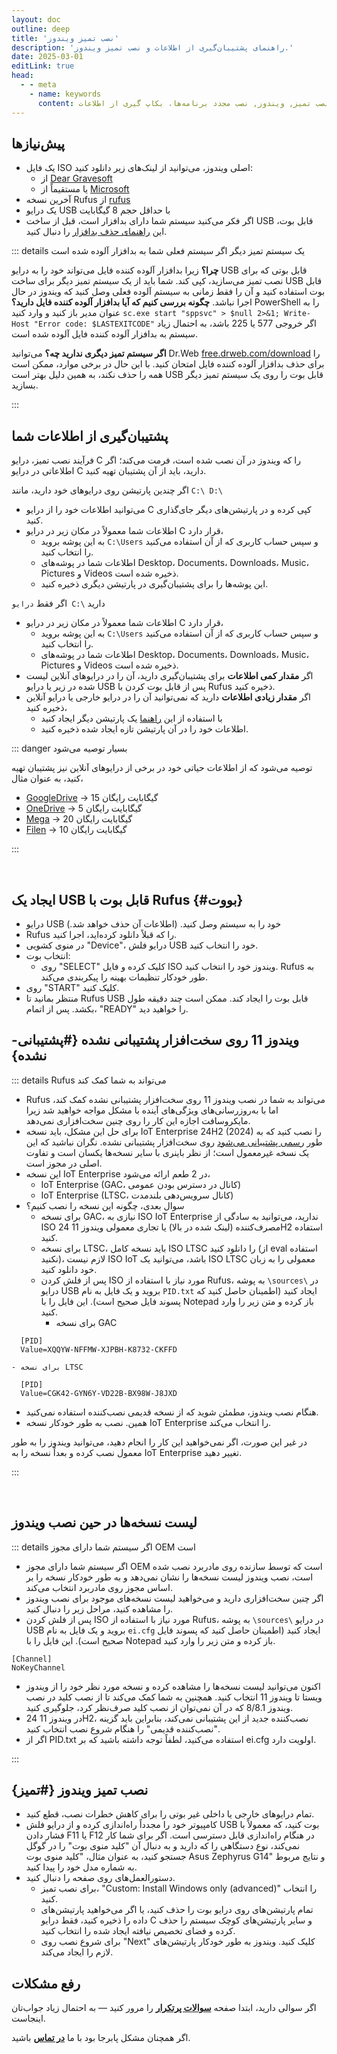 ```yaml
---
layout: doc
outline: deep
title: 'نصب تمیز ویندوز'
description: 'راهنمای پشتیبان‌گیری از اطلاعات و نصب تمیز ویندوز.'
date: 2025-03-01
editLink: true
head:
  - - meta
    - name: keywords
      content: نصب تمیز, ویندوز, نصب مجدد برنامه‌ها، بکاپ گیری از اطلاعات
---
```


## پیش‌نیازها

- یک فایل ISO اصلی ویندوز، می‌توانید از لینک‌های زیر دانلود کنید:
  -   از [Dear Gravesoft][1]
  -   یا مستقیماً از [Microsoft][2]
- آخرین نسخه Rufus از [rufus][3]
- یک درایو USB با حداقل حجم 8 گیگابایت
- اگر فکر می‌کنید سیستم شما دارای بدافزار است، قبل از ساخت USB قابل بوت، این [راهنمای حذف بدافزار](./remove_malware) را دنبال کنید.

::: details یک سیستم تمیز دیگر اگر سیستم فعلی شما به بدافزار آلوده شده است

  **چرا؟**
  زیرا بدافزار آلوده کننده فایل می‌تواند خود را به درایو USB قابل بوتی که برای نصب تمیز می‌سازید، کپی کند.
  شما باید از یک سیستم تمیز دیگر برای ساخت USB قابل بوت استفاده کنید و آن را فقط زمانی به سیستم آلوده فعلی وصل کنید که ویندوز در حال اجرا نباشد.
  **چگونه بررسی کنیم که آیا بدافزار آلوده کننده فایل دارید؟**
  PowerShell را به عنوان مدیر باز کنید و وارد کنید
  `sc.exe start "sppsvc" > $null 2>&1; Write-Host "Error code: $LASTEXITCODE"`
  اگر خروجی 577 یا 225 باشد، به احتمال زیاد سیستم به بدافزار آلوده کننده فایل آلوده شده است.

  **اگر سیستم تمیز دیگری ندارید چه؟**
  می‌توانید Dr.Web [free.drweb.com/download][4] را برای حذف بدافزار آلوده کننده فایل امتحان کنید. با این حال در برخی موارد، ممکن است همه را حذف نکند، به همین دلیل بهتر است USB قابل بوت را روی یک سیستم تمیز دیگر بسازید.

:::

## پشتیبان‌گیری از اطلاعات شما

فرآیند نصب تمیز، درایو C را که ویندوز در آن نصب شده است، فرمت می‌کند؛ اگر اطلاعاتی در درایو C دارید، باید از آن پشتیبان تهیه کنید.

اگر چندین پارتیشن روی درایوهای خود دارید، مانند `C:\ D:\`
- می‌توانید اطلاعات خود را از درایو C کپی کرده و در پارتیشن‌های دیگر جای‌گذاری کنید.
- اطلاعات شما معمولاً در مکان زیر در درایو C قرار دارد،
  - به این پوشه بروید `C:\Users` و سپس حساب کاربری که از آن استفاده می‌کنید را انتخاب کنید.
  - اطلاعات شما در پوشه‌های Desktop، Documents، Downloads، Music، Pictures و Videos ذخیره شده است.
  - این پوشه‌ها را برای پشتیبان‌گیری در پارتیشن دیگری ذخیره کنید.

اگر فقط `درایو C:\` دارید
- اطلاعات شما معمولاً در مکان زیر در درایو C قرار دارد،
  - به این پوشه بروید `C:\Users` و سپس حساب کاربری که از آن استفاده می‌کنید را انتخاب کنید.
  - اطلاعات شما در پوشه‌های Desktop، Documents، Downloads، Music، Pictures و Videos ذخیره شده است.
- اگر **مقدار کمی اطلاعات** برای پشتیبان‌گیری دارید، آن را در درایوهای آنلاین لیست شده در زیر یا درایو USB پس از قابل بوت کردن با Rufus ذخیره کنید.
- اگر **مقدار زیادی اطلاعات** دارید که نمی‌توانید آن را در درایو خارجی یا درایو آنلاین ذخیره کنید،
  - با استفاده از این [راهنما][5] یک پارتیشن دیگر ایجاد کنید
  - اطلاعات خود را در آن پارتیشن تازه ایجاد شده ذخیره کنید.

::: danger بسیار توصیه می‌شود

توصیه می‌شود که از اطلاعات حیاتی خود در برخی از درایوهای آنلاین نیز پشتیبان تهیه کنید، به عنوان مثال،

- [GoogleDrive][6] → 15 گیگابایت رایگان
- [OneDrive][7] → 5 گیگابایت رایگان
- [Mega][8] → 20 گیگابایت رایگان
- [Filen][9] → 10 گیگابایت رایگان

:::

<br/>

## ایجاد یک USB قابل بوت با Rufus {#بووت}

- درایو USB خود را به سیستم وصل کنید. (اطلاعات آن حذف خواهد شد.)
- Rufus را که قبلاً دانلود کرده‌اید، اجرا کنید.
- در منوی کشویی "Device"، درایو فلش USB خود را انتخاب کنید.
- انتخاب بوت:
  - روی "SELECT" کلیک کرده و فایل ISO ویندوز خود را انتخاب کنید. Rufus به طور خودکار تنظیمات بهینه را پیکربندی می‌کند.
- روی "START" کلیک کنید.
- منتظر بمانید تا Rufus USB قابل بوت را ایجاد کند. ممکن است چند دقیقه طول بکشد. پس از اتمام، "READY" را خواهید دید.

## ویندوز 11 روی سخت‌افزار پشتیبانی نشده {#پشتیبانی-نشده}

::: details Rufus می‌تواند به شما کمک کند

- Rufus می‌تواند به شما در نصب ویندوز 11 روی سخت‌افزار پشتیبانی نشده کمک کند، اما با به‌روزرسانی‌های ویژگی‌های آینده با مشکل مواجه خواهید شد زیرا مایکروسافت اجازه این کار را روی چنین سخت‌افزاری نمی‌دهد.
- برای حل این مشکل، باید نسخه IoT Enterprise 24H2 (2024) را نصب کنید که به طور [رسمی پشتیبانی می‌شود][10] روی سخت‌افزار پشتیبانی نشده. نگران نباشید که این یک نسخه غیرمعمول است؛ از نظر باینری با سایر نسخه‌ها یکسان است و تفاوت اصلی در مجوز است.
- این نسخه IoT Enterprise در 2 طعم ارائه می‌شود،
  - IoT Enterprise (GAC، کانال در دسترس بودن عمومی)
  - IoT Enterprise (LTSC، کانال سرویس‌دهی بلندمدت)
- سوال بعدی، چگونه این نسخه را نصب کنیم؟
  - برای نسخه GAC، نیازی به ISO IoT Enterprise ندارید، می‌توانید به سادگی از ISO مصرف‌کننده (لینک شده در بالا) یا تجاری معمولی ویندوز 11 24H2 استفاده کنید.
  - برای نسخه LTSC، باید نسخه کامل ISO LTSC را دانلود کنید (از eval استفاده نکنید)، لازم نیست ISO IoT باشد، می‌توانید یک ISO LTSC معمولی را به زبان خود دانلود کنید.
  - پس از فلش کردن ISO مورد نیاز با استفاده از Rufus، به پوشه `\sources\` در درایو USB بروید و یک فایل به نام `PID.txt` ایجاد کنید (اطمینان حاصل کنید که پسوند فایل صحیح است). این فایل را با Notepad باز کرده و متن زیر را وارد کنید.
    - برای نسخه GAC

```reg
  [PID]
  Value=XQQYW-NFFMW-XJPBH-K8732-CKFFD
```

    - برای نسخه LTSC

```reg
  [PID]
  Value=CGK42-GYN6Y-VD22B-BX98W-J8JXD
```

- هنگام نصب ویندوز، مطمئن شوید که از نسخه قدیمی نصب‌کننده استفاده نمی‌کنید.
- همین. نصب به طور خودکار نسخه IoT Enterprise را انتخاب می‌کند.

در غیر این صورت، اگر نمی‌خواهید این کار را انجام دهید، می‌توانید ویندوز را به طور معمول نصب کرده و بعداً نسخه را به IoT Enterprise تغییر دهید.

:::

<br/>

## لیست نسخه‌ها در حین نصب ویندوز

::: details اگر سیستم شما دارای مجوز OEM است

- اگر سیستم شما دارای مجوز OEM است که توسط سازنده روی مادربرد نصب شده است، نصب ویندوز لیست نسخه‌ها را نشان نمی‌دهد و به طور خودکار نسخه را بر اساس مجوز روی مادربرد انتخاب می‌کند.
- اگر چنین سخت‌افزاری دارید و می‌خواهید لیست نسخه‌های موجود برای نصب ویندوز را مشاهده کنید، مراحل زیر را دنبال کنید.
- پس از فلش کردن ISO مورد نیاز با استفاده از Rufus، به پوشه `\sources\` در درایو USB بروید و یک فایل به نام `ei.cfg` ایجاد کنید (اطمینان حاصل کنید که پسوند فایل صحیح است). این فایل را با Notepad باز کرده و متن زیر را وارد کنید.

```reg
[Channel]
NoKeyChannel
```

- اکنون می‌توانید لیست نسخه‌ها را مشاهده کرده و نسخه مورد نظر خود را از ویندوز ویستا تا ویندوز 11 انتخاب کنید. همچنین به شما کمک می‌کند تا از نصب کلید در نصب ویندوز 8/8.1 که در آن نمی‌توان از نصب کلید صرف‌نظر کرد، جلوگیری کنید.
- در ویندوز 11 24H2، نصب‌کننده جدید از این پشتیبانی نمی‌کند، بنابراین باید گزینه "نصب‌کننده قدیمی" را هنگام شروع نصب انتخاب کنید.
- اگر از PID.txt استفاده می‌کنید، لطفاً توجه داشته باشید که بر ei.cfg اولویت دارد.

:::

## نصب تمیز ویندوز {#تمیز}

- تمام درایوهای خارجی یا داخلی غیر بوتی را برای کاهش خطرات نصب، قطع کنید.
- کامپیوتر خود را مجدداً راه‌اندازی کرده و از درایو فلش USB بوت کنید، که معمولاً با فشار دادن F11 یا F12 در هنگام راه‌اندازی قابل دسترسی است. اگر برای شما کار نمی‌کند، نوع دستگاهی را که دارید و به دنبال آن "کلید منوی بوت" را در گوگل جستجو کنید، به عنوان مثال، "کلید منوی بوت Asus Zephyrus G14" و نتایج مربوط به شماره مدل خود را پیدا کنید.
- دستورالعمل‌های روی صفحه را دنبال کنید.
  - برای نصب تمیز، "Custom: Install Windows only (advanced)" را انتخاب کنید.
  - تمام پارتیشن‌های روی درایو بوت را حذف کنید، یا اگر می‌خواهید پارتیشن‌های داده را ذخیره کنید، فقط درایو C و سایر پارتیشن‌های کوچک سیستم را حذف کرده و فضای تخصیص نیافته ایجاد شده را انتخاب کنید.
  - برای شروع نصب روی "Next" کلیک کنید. ویندوز به طور خودکار پارتیشن‌های لازم را ایجاد می‌کند.

## رفع مشکلات

اگر سوالی دارید، ابتدا صفحه [**سوالات پرتکرار**](./faq) را مرور کنید — به احتمال زیاد جواب‌تان اینجاست.

اگر همچنان مشکل پابرجا بود با ما [**در تماس**](./troubleshoot) باشید.


[1]: https://msdl.gravesoft.dev/
[2]: https://www.microsoft.com/en-us/software-download
[3]: https://rufus.ie/
[4]: https://free.drweb.com/download+cureit/gr
[5]: https://youtu.be/_HgjasKuOBw
[6]: https://drive.google.com/
[7]: https://onedrive.live.com/
[8]: https://mega.io/
[9]: https://filen.io/
[10]: https://learn.microsoft.com/en-us/windows/iot/iot-enterprise/Hardware/System_Requirements?tabs=Windows11LTSC#optional-minimum-requirements
[11]: https://github.com/NiREvil/windows-activation/discussions/new/choose

